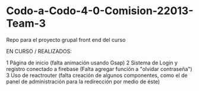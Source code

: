 # Codo-a-Codo-4-0-Comision-22013-Team-3
Repo para el proyecto grupal front end del curso



EN CURSO / REALIZADOS:

1 Página de inicio (falta animación usando Gsap)
2 Sistema de Login  y registro conectado a firebase (Falta agregar función a "olvidar contraseña")
3 Uso de reactrouter (falta creación de algunos componentes, como el de panel de administración para la redirección por medio de éste)